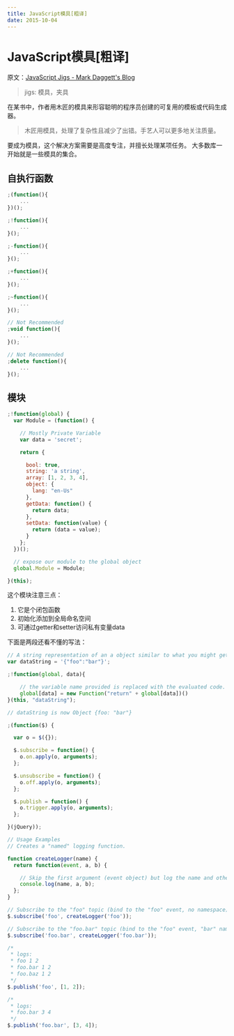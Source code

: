 ```yaml
---
title: JavaScript模具[粗译]
date: 2015-10-04
---
```

#  JavaScript模具[粗译]

原文：[JavaScript Jigs - Mark Daggett's Blog](http://markdaggett.com/blog/2013/02/18/javascript-jigs/)

> jigs:  模具，夹具

 在某书中，作者用木匠的模具来形容聪明的程序员创建的可复用的模板或代码生成器。

> 木匠用模具，处理了复杂性且减少了出错。手艺人可以更多地关注质量。

 要成为模具，这个解决方案需要是高度专注，并擅长处理某项任务。
 大多数库一开始就是一些模具的集合。
## 自执行函数

``` js
;(function(){
    ...
})();

;!function(){
    ...
}();

;-function(){
    ...
}();

;+function(){
    ...
}();

;~function(){
    ...
}();

// Not Recommended
;void function(){
    ...
}();

// Not Recommended
;delete function(){
    ...
}();
```
## 模块

``` js
;!function(global) {
  var Module = (function() {

    // Mostly Private Variable
    var data = 'secret';

    return {

      bool: true,
      string: 'a string',
      array: [1, 2, 3, 4],
      object: {
        lang: "en-Us"
      },
      getData: function() {
        return data;
      },
      setData: function(value) {
        return (data = value);
      }
    };
  })();

  // expose our module to the global object
  global.Module = Module;

}(this);
```

这个模块注意三点：
1. 它是个闭包函数
2.  初始化添加到全局命名空间
3. 可通过getter和setter访问私有变量data

下面是两段还看不懂的写法：

``` js
// A string representation of an a object similar to what you might get with JSON.
var dataString = '{"foo":"bar"}';

;!function(global, data){

    // the variable name provided is replaced with the evaluated code.
    global[data] = new Function("return" + global[data])()
}(this, "dataString");

// dataString is now Object {foo: "bar"}
```

``` js
;(function($) {

  var o = $({});

  $.subscribe = function() {
    o.on.apply(o, arguments);
  };

  $.unsubscribe = function() {
    o.off.apply(o, arguments);
  };

  $.publish = function() {
    o.trigger.apply(o, arguments);
  };

}(jQuery));

// Usage Examples
// Creates a "named" logging function.

function createLogger(name) {
  return function(event, a, b) {

    // Skip the first argument (event object) but log the name and other args.
    console.log(name, a, b);
  };
}

// Subscribe to the "foo" topic (bind to the "foo" event, no namespace).
$.subscribe('foo', createLogger('foo'));

// Subscribe to the "foo.bar" topic (bind to the "foo" event, "bar" namespace).
$.subscribe('foo.bar', createLogger('foo.bar'));

/*
 * logs:
 * foo 1 2
 * foo.bar 1 2
 * foo.baz 1 2
 */
$.publish('foo', [1, 2]);

/*
 * logs:
 * foo.bar 3 4
 */
$.publish('foo.bar', [3, 4]);
```


